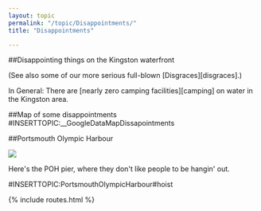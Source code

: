```yaml
---
layout: topic
permalink: "/topic/Disappointments/"
title: "Disappointments"

---
```


##Disappointing things on the Kingston waterfront

(See also some of our more serious full-blown [Disgraces][disgraces].)

In General: There are [nearly zero camping facilities][camping] on water in the Kingston area.


##Map of some disappointments
#INSERTTOPIC:__GoogleDataMapDissapointments

##Portsmouth Olympic Harbour

<img src="Images/POHPier.jpg">

Here's the POH pier, where they don't like people to be hangin' out.

#INSERTTOPIC:PortsmouthOlympicHarbour#hoist

{% include routes.html %}
